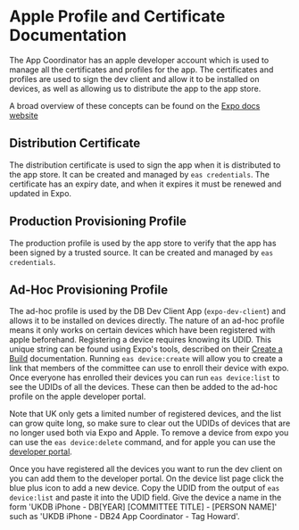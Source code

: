 # Apple Profile and Certificate Documentation

The App Coordinator has an apple developer account which is used to manage all
the certificates and profiles for the app. The certificates and profiles are
used to sign the dev client and allow it to be installed on devices, as well as
allowing us to distribute the app to the app store.

A broad overview of these concepts can be found on the
[Expo docs website](https://docs.expo.dev/app-signing/app-credentials/#ios)

## Distribution Certificate

The distribution certificate is used to sign the app when it is distributed to
the app store. It can be created and managed by `eas credentials`. The
certificate has an expiry date, and when it expires it must be renewed and
updated in Expo.

## Production Provisioning Profile

The production profile is used by the app store to verify that the app has been
signed by a trusted source. It can be created and managed by `eas credentials`.

## Ad-Hoc Provisioning Profile

The ad-hoc profile is used by the DB Dev Client App (`expo-dev-client`) and
allows it to be installed on devices directly. The nature of an ad-hoc profile
means it only works on certain devices which have been registered with apple
beforehand. Registering a device requires knowing its UDID. This unique string
can be found using Expo's tools, described on their
[Create a Build](https://docs.expo.dev/develop/development-builds/create-a-build/#create-a-build-for-the-device)
documentation. Running `eas device:create` will allow you to create a link that
members of the committee can use to enroll their device with expo. Once everyone
has enrolled their devices you can run `eas device:list` to see the UDIDs of all
the devices. These can then be added to the ad-hoc profile on the apple
developer portal.

Note that UK only gets a limited number of registered devices, and the list can
grow quite long, so make sure to clear out the UDIDs of devices that are no
longer used both via Expo and Apple. To remove a device from expo you can use
the `eas device:delete` command, and for apple you can use the
[developer portal](https://developer.apple.com/account/resources/devices/list).

Once you have registered all the devices you want to run the dev client on you
can add them to the developer portal. On the device list page click the blue
plus icon to add a new device. Copy the UDID from the output of
`eas device:list` and paste it into the UDID field. Give the device a name in
the form 'UKDB iPhone - DB[YEAR] [COMMITTEE TITLE] - [PERSON NAME]' such as
'UKDB iPhone - DB24 App Coordinator - Tag Howard'.
